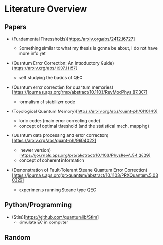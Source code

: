 # Literature Overview

## Papers

- (Fundamental Thressholds)[https://arxiv.org/abs/2412.16727]
    - Something similar to what my thesis is gonna be about, I do not have more info yet

- (Quantum Error Correction: An Introductory Guide)[https://arxiv.org/abs/1907.11157]
    - self studying the basics of QEC    

- (Quantum error correction for quantum memories)[https://journals.aps.org/rmp/abstract/10.1103/RevModPhys.87.307]
    - formalism of stabilizer code

- (Topological Quantum Memory)[https://arxiv.org/abs/quant-ph/0110143]
    - toric codes (main error correcting code)
    - concept of optimal threshold (and the statistical mech. mapping)

- (Quantum data processing and error correction)[https://arxiv.org/abs/quant-ph/9604022]
    - (newer version)[https://journals.aps.org/pra/abstract/10.1103/PhysRevA.54.2629]
    - concept of coherent information

- (Demonstration of Fault-Tolerant Steane Quantum Error Correction)[https://journals.aps.org/prxquantum/abstract/10.1103/PRXQuantum.5.030326]
    - experiments running Steane type QEC

## Python/Programming

- (Stim)[https://github.com/quantumlib/Stim]
    - simulate EC in computer

## Random 
